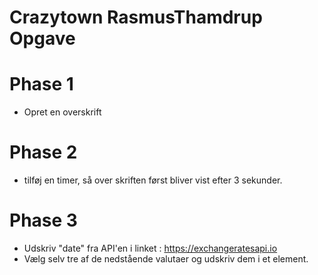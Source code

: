 # Crazytown RasmusThamdrup Opgave

# Phase 1
* Opret en overskrift 

# Phase 2
* tilføj en timer, så over skriften først bliver vist efter 3 sekunder.

# Phase 3
* Udskriv "date" fra API'en i linket : https://exchangeratesapi.io
* Vælg selv tre af de nedstående valutaer og udskriv dem i et element.
